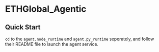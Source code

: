 # ETHGlobal_Agentic

## Quick Start

`cd` to the `agent.node_runtime` and `agent.py_runtime` seperately, and follow their README file to launch the agent service.